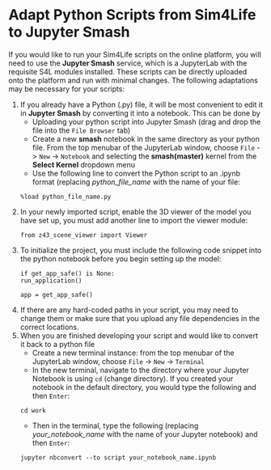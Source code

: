 # Adapt Python Scripts from Sim4Life to Jupyter Smash

If you would like to run your Sim4Life scripts on the online platform, you will need to use the **Jupyter Smash** service, which is a JupyterLab with the requisite S4L modules installed. These scripts can be directly uploaded onto the platform and run with minimal changes. The following adaptations may be necessary for your scripts:

1. If you already have a Python (.py) file, it will be most convenient to edit it in **Jupyter Smash** by converting it into a notebook. This can be done by 
    * Uploading your python script into Jupyter Smash (drag and drop the file into the ```File Browser``` tab)
    * Create a new **smash** notebook in the same directory as your python file. From the top menubar of the JupyterLab window, choose ```File``` -> ```New``` -> ```Notebook``` and selecting the **smash(master)** kernel from the **Select Kernel** dropdown menu
    * Use the following line to convert the Python script to an .ipynb format (replacing *python_file_name* with the name of your file: 
    ```
    %load python_file_name.py
    ```
2. In your newly imported script, enable the 3D viewer of the model you have set up, you must add another line to import the viewer module: 
    ```
    from z43_scene_viewer import Viewer
    ```
3. To initialize the project, you must include the following code snippet into the python notebook before you begin setting up the model: 
    ```
    if get_app_safe() is None:
    run_application()
    
    app = get_app_safe()
    ```
4. If there are any hard-coded paths in your script, you may need to change them or make sure that you upload any file dependencies in the correct locations. 
5. When you are finished developing your script and would like to convert it back to a python file
    * Create a new terminal instance: from the top menubar of the JupyterLab window, choose ```File``` -> ```New``` -> ```Terminal```
    * In the new terminal, navigate to the directory where your Jupyter Notebook is using ``cd`` (change directory). If you created your notebook in the default directory, you would type the following and then ```Enter```: 
    ```
    cd work
    ```
    * Then in the terminal, type the following (replacing *your_notebook_name* with the name of your Jupyter notebook) and then ```Enter```:
    ```
    jupyter nbconvert --to script your_notebook_name.ipynb
    ```
    

